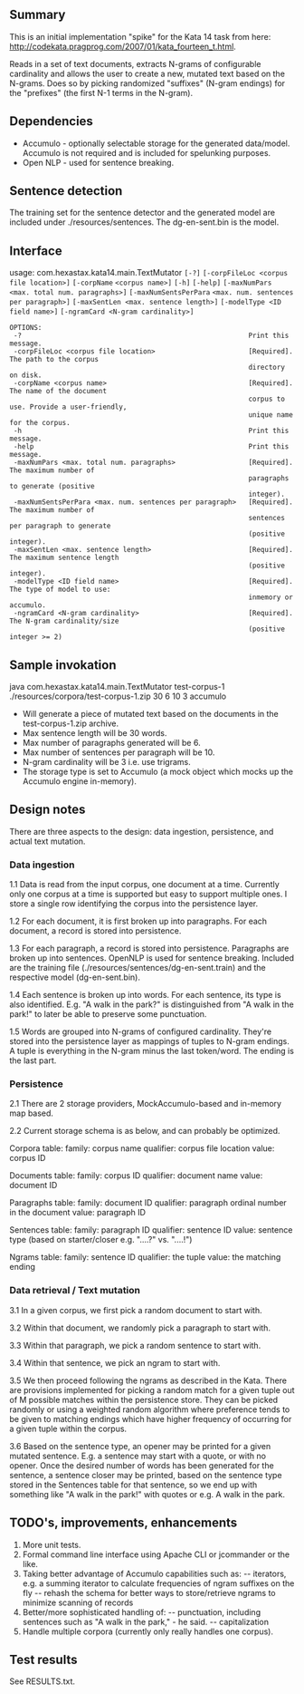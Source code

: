 ## Summary
This is an initial implementation "spike" for the Kata 14 task from here:
http://codekata.pragprog.com/2007/01/kata_fourteen_t.html.

Reads in a set of text documents, extracts N-grams of configurable cardinality and allows the user
to create a new, mutated text based on the N-grams. Does so by picking randomized "suffixes"
(N-gram endings) for the "prefixes" (the first N-1 terms in the N-gram).

## Dependencies
- Accumulo - optionally selectable storage for the generated data/model. Accumulo is not required and is
included for spelunking purposes.
- Open NLP - used for sentence breaking.

## Sentence detection
The training set for the sentence detector and the generated model are included under ./resources/sentences.
The dg-en-sent.bin is the model.

## Interface

usage: com.hexastax.kata14.main.TextMutator `[-?]` `[-corpFileLoc <corpus file location>]` `[-corpName`
        `<corpus name>]` `[-h]` `[-help]` `[-maxNumPars <max. total num. paragraphs>]` `[-maxNumSentsPerPara`
        `<max. num. sentences per paragraph>]` `[-maxSentLen <max. sentence length>]` `[-modelType <ID`
        `field name>]` `[-ngramCard <N-gram cardinality>]`

```
OPTIONS:
 -?                                                        Print this message.
 -corpFileLoc <corpus file location>                       [Required]. The path to the corpus
                                                           directory on disk.
 -corpName <corpus name>                                   [Required]. The name of the document
                                                           corpus to use. Provide a user-friendly,
                                                           unique name for the corpus.
 -h                                                        Print this message.
 -help                                                     Print this message.
 -maxNumPars <max. total num. paragraphs>                  [Required]. The maximum number of
                                                           paragraphs to generate (positive
                                                           integer).
 -maxNumSentsPerPara <max. num. sentences per paragraph>   [Required]. The maximum number of
                                                           sentences per paragraph to generate
                                                           (positive integer).
 -maxSentLen <max. sentence length>                        [Required]. The maximum sentence length
                                                           (positive integer).
 -modelType <ID field name>                                [Required]. The type of model to use:
                                                           inmemory or accumulo.
 -ngramCard <N-gram cardinality>                           [Required]. The N-gram cardinality/size
                                                           (positive integer >= 2)
```

## Sample invokation

java com.hexastax.kata14.main.TextMutator test-corpus-1 ./resources/corpora/test-corpus-1.zip 30 6 10 3 accumulo

* Will generate a piece of mutated text based on the documents in the test-corpus-1.zip archive.
* Max sentence length will be 30 words.
* Max number of paragraphs generated will be 6.
* Max number of sentences per paragraph will be 10.
* N-gram cardinality will be 3 i.e. use trigrams.
* The storage type is set to Accumulo (a mock object which mocks up the Accumulo engine in-memory).

## Design notes

There are three aspects to the design: data ingestion, persistence, and actual text mutation.

### Data ingestion

1.1 Data is read from the input corpus, one document at a time. Currently only one corpus at a time is supported but easy
to support multiple ones. I store a single row identifying the corpus into the persistence layer.

1.2 For each document, it is first broken up into paragraphs. For each document, a record is stored into persistence.

1.3 For each paragraph, a record is stored into persistence. Paragraphs are broken up into sentences. OpenNLP is used
for sentence breaking. Included are the training file (./resources/sentences/dg-en-sent.train) and the respective
model (dg-en-sent.bin).

1.4 Each sentence is broken up into words. For each sentence, its type is also identified. E.g. "A walk in the park?" is
distinguished from "A walk in the park!" to later be able to preserve some punctuation.

1.5 Words are grouped into N-grams of configured cardinality. They're stored into the persistence layer as mappings of
tuples to N-gram endings. A tuple is everything in the N-gram minus the last token/word. The ending is the last part.

### Persistence

2.1 There are 2 storage providers, MockAccumulo-based and in-memory map based.

2.2 Current storage schema is as below, and can probably be optimized.

Corpora table:
family: corpus name
qualifier: corpus file location
value: corpus ID

Documents table:
family: corpus ID
qualifier: document name
value: document ID

Paragraphs table:
family: document ID
qualifier: paragraph ordinal number in the document
value: paragraph ID

Sentences table:
family: paragraph ID
qualifier: sentence ID
value: sentence type (based on starter/closer e.g. "....?" vs. "....!")

Ngrams table:
family: sentence ID
qualifier: the tuple
value: the matching ending

### Data retrieval / Text mutation

3.1 In a given corpus, we first pick a random document to start with.

3.2 Within that document, we randomly pick a paragraph to start with.

3.3 Within that paragraph, we pick a random sentence to start with.

3.4 Within that sentence, we pick an ngram to start with.

3.5 We then proceed following the ngrams as described in the Kata. There are provisions implemented for picking
a random match for a given tuple out of M possible matches within the persistence store. They can be picked
randomly or using a weighted random algorithm where preference tends to be given to matching endings which have
higher frequency of occurring for a given tuple within the corpus.

3.6 Based on the sentence type, an opener may be printed for a given mutated sentence. E.g. a sentence may start
with a quote, or with no opener. Once the desired number of words has been generated for the sentence, a sentence
closer may be printed, based on the sentence type stored in the Sentences table for that sentence, so we end up
with something like "A walk in the park!" with quotes or e.g. A walk in the park.

## TODO's, improvements, enhancements

1. More unit tests.
2. Formal command line interface using Apache CLI or jcommander or the like.
3. Taking better advantage of Accumulo capabilities such as:
	-- iterators, e.g. a summing iterator to calculate frequencies of ngram suffixes on the fly
	-- rehash the schema for better ways to store/retrieve ngrams to minimize scanning of records
4. Better/more sophisticated handling of:
	-- punctuation, including sentences such as "A walk in the park," - he said.
	-- capitalization
5. Handle multiple corpora (currently only really handles one corpus).

## Test results

See RESULTS.txt.
